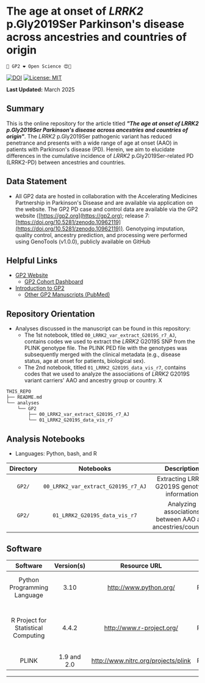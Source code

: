 # The age at onset of *LRRK2* p.Gly2019Ser Parkinson's disease across ancestries and countries of origin

`🦋 GP2 ❤️ Open Science 😍🦋`

[![DOI](https://zenodo.org/badge/to_be_added_upon_publication.svg)](https://doi.org/to_be_added_upon_publication/zenodo.to_be_added_upon_publication)
[![License: MIT](https://img.shields.io/badge/License-MIT-yellow.svg)](https://opensource.org/licenses/MIT)

**Last Updated:** March 2025

## Summary

This is the online repository for the article  titled ***"The age at onset of LRRK2 p.Gly2019Ser Parkinson's disease across ancestries and countries of origin"***. 
The *LRRK2* p.Gly2019Ser pathogenic variant has reduced penetrance and presents with a wide range of age at onset (AAO) in patients with Parkinson's disease (PD). Herein, we aim to elucidate differences in the cumulative incidence of *LRRK2* p.Gly2019Ser-related PD (LRRK2-PD) between ancestries and countries.

## Data Statement

- All GP2 data are hosted in collaboration with the Accelerating Medicines Partnership in Parkinson's Disease and are available via application on the website. The GP2 PD case and control data are available via the GP2 website ([https://gp2.org](https://gp2.org); release 7: [https://doi.org/10.5281/zenodo.10962119](https://doi.org/10.5281/zenodo.10962119)). Genotyping imputation, quality control, ancestry prediction, and processing were performed using GenoTools (v1.0.0), publicly available on GitHub

## Helpful Links 
* [GP2 Website](https://gp2.org/)
    * [GP2 Cohort Dashboard](https://gp2.org/cohort-dashboard-advanced/)
* [Introduction to GP2](https://movementdisorders.onlinelibrary.wiley.com/doi/10.1002/mds.28494)
    * [Other GP2 Manuscripts (PubMed)](https://pubmed.ncbi.nlm.nih.gov/?term=%22global+parkinson%27s+genetics+program%22)


## Repository Orientation
* Analyses discussed in the manuscript can be found in this repository:
    * The 1st notebook, titled `00_LRRK2_var_extract_G2019S_r7_AJ`, contains codes we used to extract the  *LRRK2* G2019S SNP from the PLINK genotype file. The PLINK PED file with the genotypes was subsequently merged with the clinical metadata (e.g., disease status, age at onset for patients, biological sex).
    * The 2nd notebook, titled `01_LRRK2_G2019S_data_vis_r7`, contains codes that we used to analyze the associations of *LRRK2* G2019S variant carriers' AAO and ancestry group or country.
X
```bash
THIS_REPO
├── README.md
└── analyses
    └── GP2
        ├── 00_LRRK2_var_extract_G2019S_r7_AJ
        └── 01_LRRK2_G2019S_data_vis_r7
```



## Analysis Notebooks
*  Languages: Python, bash, and R

|**Directory** |     **Notebooks**       |                                 **Description**                          |
|:------------:|:-----------------------:|:------------------------------------------------------------------------:|
| `GP2/`       |`00_LRRK2_var_extract_G2019S_r7_AJ`     | Extracting LRRK2 G2019S genotype information |
| `GP2/`       |`01_LRRK2_G2019S_data_vis_r7`       | Analyzing associations between AAO and ancestries/countries                                       |


## Software


|       **Software**                | **Version(s)** |           **Resource URL**                                           |   **RRID**     |                                                               **Notes**                                               |
|:---------------------------------:|:--------------:|:--------------------------------------------------------------------:|:--------------:|:---------------------------------------------------------------------------------------------------------------------:|
| Python Programming Language       |3.10            |http://www.python.org/                                                | RRID:SCR_008394| pandas; numpy; seaborn; matplotlib; statsmodel; rpy2; used for general data wrangling/plotting/analyses                     |
|R Project for Statistical Computing|4.4.2           |http://www.r-project.org/                                             | RRID:SCR_001905| tidyverse; dplyr; tidyr; ggplot2; car; cowplot; grid; RColorBrewer; forestmodel; survival; used for general data wrangling/plotting/analyses|
|PLINK                              |1.9 and 2.0     |http://www.nitrc.org/projects/plink                                   | RRID:SCR_001757| used for genetic analyses                                                                                             |
---

